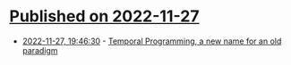# [Published on 2022-11-27](index.md)

* [2022-11-27, 19:46:30](https://news.ycombinator.com/item?id=33766051) - [Temporal Programming, a new name for an old paradigm](https://github.com/aappleby/Metron/blob/master/docs/TemporalTLDR.md)
